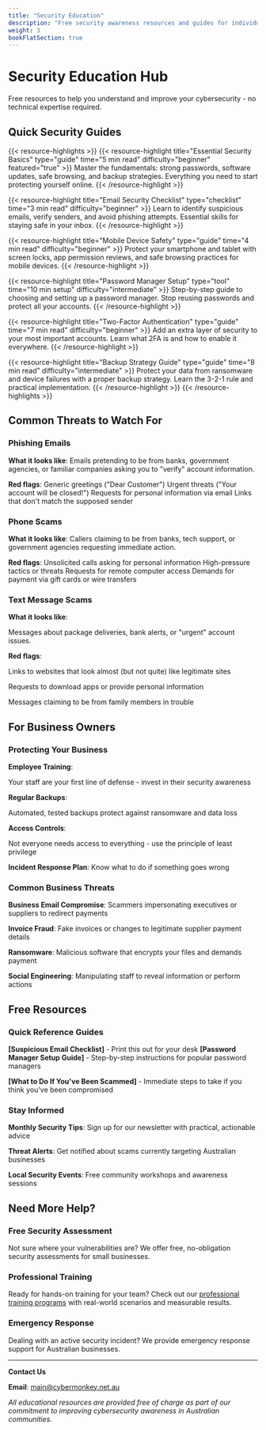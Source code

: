 ```yaml
---
title: "Security Education"
description: "Free security awareness resources and guides for individuals and businesses"
weight: 3
bookFlatSection: true
---
```


# Security Education Hub

Free resources to help you understand and improve your cybersecurity - no technical expertise required.

## Quick Security Guides

{{< resource-highlights >}}
{{< resource-highlight title="Essential Security Basics" type="guide" time="5 min read" difficulty="beginner" featured="true" >}}
Master the fundamentals: strong passwords, software updates, safe browsing, and backup strategies. Everything you need to start protecting yourself online.
{{< /resource-highlight >}}

{{< resource-highlight title="Email Security Checklist" type="checklist" time="3 min read" difficulty="beginner" >}}
Learn to identify suspicious emails, verify senders, and avoid phishing attempts. Essential skills for staying safe in your inbox.
{{< /resource-highlight >}}

{{< resource-highlight title="Mobile Device Safety" type="guide" time="4 min read" difficulty="beginner" >}}
Protect your smartphone and tablet with screen locks, app permission reviews, and safe browsing practices for mobile devices.
{{< /resource-highlight >}}

{{< resource-highlight title="Password Manager Setup" type="tool" time="10 min setup" difficulty="intermediate" >}}
Step-by-step guide to choosing and setting up a password manager. Stop reusing passwords and protect all your accounts.
{{< /resource-highlight >}}

{{< resource-highlight title="Two-Factor Authentication" type="guide" time="7 min read" difficulty="beginner" >}}
Add an extra layer of security to your most important accounts. Learn what 2FA is and how to enable it everywhere.
{{< /resource-highlight >}}

{{< resource-highlight title="Backup Strategy Guide" type="guide" time="8 min read" difficulty="intermediate" >}}
Protect your data from ransomware and device failures with a proper backup strategy. Learn the 3-2-1 rule and practical implementation.
{{< /resource-highlight >}}
{{< /resource-highlights >}}

## **Common Threats to Watch For**

### Phishing Emails
**What it looks like**: Emails pretending to be from banks, government agencies, or familiar companies asking you to "verify" account information.

**Red flags**: 
Generic greetings ("Dear Customer")
Urgent threats ("Your account will be closed!")
Requests for personal information via email
Links that don't match the supposed sender

### Phone Scams
**What it looks like**: Callers claiming to be from banks, tech support, or government agencies requesting immediate action.

**Red flags**:
Unsolicited calls asking for personal information
High-pressure tactics or threats
Requests for remote computer access
Demands for payment via gift cards or wire transfers

### **Text Message Scams**

**What it looks like**: 

Messages about package deliveries, bank alerts, or "urgent" account issues.

**Red flags**:

Links to websites that look almost (but not quite) like legitimate sites

Requests to download apps or provide personal information

Messages claiming to be from family members in trouble

## **For Business Owners**

### **Protecting Your Business**
**Employee Training**: 

Your staff are your first line of defense - invest in their security awareness

**Regular Backups**: 

Automated, tested backups protect against ransomware and data loss

**Access Controls**: 

Not everyone needs access to everything - use the principle of least privilege

**Incident Response Plan**: Know what to do if something goes wrong

### **Common Business Threats**

**Business Email Compromise**: Scammers impersonating executives or suppliers to redirect payments

**Invoice Fraud**: Fake invoices or changes to legitimate supplier payment details

**Ransomware**: Malicious software that encrypts your files and demands payment

**Social Engineering**: Manipulating staff to reveal information or perform actions

## **Free Resources**

### **Quick Reference Guides**

**[Suspicious Email Checklist]** - Print this out for your desk
**[Password Manager Setup Guide]** - Step-by-step instructions for popular password managers

**[What to Do If You've Been Scammed]** - Immediate steps to take if you think you've been compromised

### **Stay Informed**

**Monthly Security Tips**: Sign up for our newsletter with practical, actionable advice

**Threat Alerts**: Get notified about scams currently targeting Australian businesses

**Local Security Events**: Free community workshops and awareness sessions

## **Need More Help?**

### **Free Security Assessment**
Not sure where your vulnerabilities are? We offer free, no-obligation security assessments for small businesses.

### **Professional Training**
Ready for hands-on training for your team? Check out our [professional training programs](/offerings/phishing-simulation/training/) with real-world scenarios and measurable results.

### **Emergency Response**
Dealing with an active security incident? We provide emergency response support for Australian businesses.

---

**Contact Us**

**Email**: [main@cybermonkey.net.au](mailto:main@cybermonkey.net.au)

*All educational resources are provided free of charge as part of our commitment to improving cybersecurity awareness in Australian communities.*